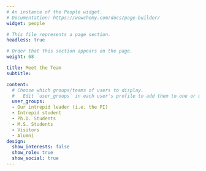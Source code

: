 ```yaml
---
# An instance of the People widget.
# Documentation: https://wowchemy.com/docs/page-builder/
widget: people

# This file represents a page section.
headless: true

# Order that this section appears on the page.
weight: 68

title: Meet the Team
subtitle:

content:
  # Choose which groups/teams of users to display.
  #   Edit `user_groups` in each user's profile to add them to one or more of these groups.
  user_groups:
  - Our intrepid leader (i.e. the PI)
  - Intrepid student
  - Ph.D. Students
  - M.S. Students
  - Visitors
  - Alumni
design:
  show_interests: false
  show_role: true
  show_social: true
---
```


